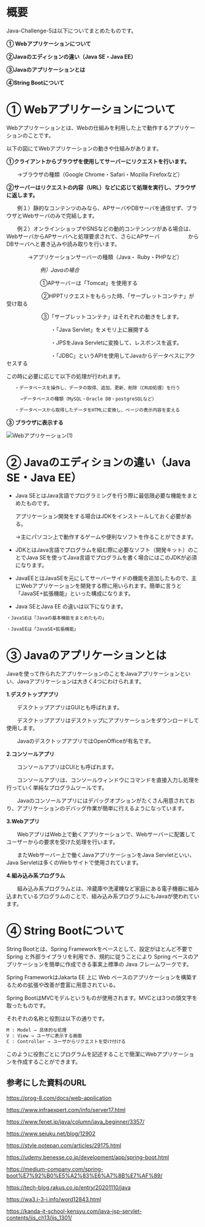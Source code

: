 # 概要
Java-Challenge-5は以下についてまとめたものです。

**① Webアプリケーションについて**

**②Javaのエディションの違い（Java SE・Java EE）**

**③Javaのアプリケーションとは**

**④String Bootについて**

# ① Webアプリケーションについて

Webアプリケーションとは、Webの仕組みを利用した上で動作するアプリケーションのことです。

以下の図にてWebアプリケーションの動きや仕組みがあります。


**①クライアントからブラウザを使用してサーバーにリクエストを行います。**

　　→ブラウザの種類（Google Chrome・Safari・Mozilla Firefoxなど）

**②サーバーはリクエストの内容（URL）などに応じて処理を実行し、ブラウザに返します。**

　　例１）静的なコンテンツのみなら、APサーバやDBサーバを通信せず、ブラウザとWebサーバのみで完結します。
    
　　例２）オンラインショップやSNSなどの動的コンテンンツがある場合は、WebサーバからAPサーバへと処理要求されて、さらにAPサーバ
　　　　　からDBサーバへと書き込みや読み取りを行います。

　　　　→アプリケーションサーバーの種類（Java・ Ruby・PHPなど）

　　　　  　　*例）Javaの場合*

　　　　  　　①APサーバーは「Tomcat」を使用する

　　　　 　　 ②HPPTリクエストをもらった時、「サーブレットコンテナ」が受け取る

　　　　 　　 ③「サーブレットコンテナ」はそれぞれの動きをします。

  　　　　　　  　　・「Java Servlet」をメモリ上に展開する

  　　　　　  　　　・JPSをJava Servletに変換して、レスポンスを返す。
  
  　　　　　  　　　・「JDBC」というAPIを使用してJavaからデータベスにアクセスする


 この時に必要に応じて以下の処理が行われます。

```bash
   ・データベースを操作し、データの取得、追加、更新、削除（CRUD処理）を行う

     →データベースの種類（MySQL・Oracle DB・postgreSQLなど）

   ・データベースから取得したデータをHTMLに変換し、ページの表示内容を変える
``` 

**③ ブラウザに表示する**

![Webアプリケーション(1)](https://user-images.githubusercontent.com/90845405/184581078-19429ee1-1aee-4a96-a837-afcb30a140c9.jpg)


# ② Javaのエディションの違い（Java SE・Java EE）

* Java SEとはJava言語でプログラミングを行う際に最低限必要な機能をまとめたものです。

    アプリケーション開発をする場合はJDKをインストールしておく必要がある。
    
    →主にパソコン上で動作するゲームや便利なソフトを作ることができます。

* JDKとはJava言語でプログラムを組む際に必要なソフト（開発キット）のことでJava SEを使ってJava言語でプログラムを書く場合にはこのJDKが必須になります。

* JavaEEとはJavaSEを元にしてサーバーサイドの機能を追加したもので、主にWebアプリケーションを開発する際に用いられます。簡単に言うと「JavaSE+拡張機能」といった構成になります。

* Java SEとJava EE の違いは以下になります。
```bash
・JavaSEは「Javaの基本機能をまとめたもの」

・JavaEEは「JavaSE+拡張機能」
``` 

# ③ Javaのアプリケーションとは
Javaを使って作られたアプリケーションのことをJavaアプリケーションといい、Javaアプリケーションは大きく4つにわけられます。

**1.デスクトップアプリ**

　　デスクトップアプリはGUIとも呼ばれます。

　　デスクトップアプリはデスクトップにアプリケーションをダウンロードして使用します。

　　JavaのデスクトップアプリではOpenOfficeが有名です。

**2.コンソールアプリ**

　　コンソールアプリはCUIとも呼ばれます。

　　コンソールアプリは、コンソールウィンドウにコマンドを直接入力し処理を行っていく単純なプログラムツールです。

　　Javaのコンソールアプリにはデバッグオプションがたくさん用意されており、アプリケーションのデバッグ作業が簡単に行えるようになっています。

**3.Webアプリ**

　　WebアプリはWeb上で動くアプリケーションで、Webサーバーに配置してユーザーからの要求を受けた処理を行います。

　　またWebサーバー上で働くJavaアプリケーションをJava Servletといい、Java Servletは多くのWeｂサイトで使用されています。

**4.組み込み系プログラム**

　　組み込み系プログラムとは、冷蔵庫や洗濯機など家庭にある電子機器に組み込まれているプログラムのことで、組み込み系プログラムにもJavaが使われています。

# ④ String Bootについて

String Bootとは、Spring Frameworkをベースとして、設定がほとんど不要で Spring と外部ライブラリを利用でき、規約に従うことにより Spring ベースのアプリケーションを簡単に作成できる事実上標準の Java フレームワークです。

Spring FrameworkはJakarta EE 上に Web ベースのアプリケーションを構築するための拡張や改善が豊富に用意されている。

Spring BootはMVCモデルというものが使用されます。MVCとは3つの頭文字を取ったものです。

それぞれの名称と役割は以下の通りです。

```bash
M : Model → 具体的な処理
V : View → ユーザに表示する画面
C : Controller → ユーザからリクエストを受け付ける
``` 

このように役割ごとにプログラムを記述することで簡潔にWebアプリケーションを作成することができます。

##  参考にした資料のURL

https://prog-8.com/docs/web-application

https://www.infraexpert.com/info/server17.html

https://www.fenet.jp/java/column/java_beginner/3357/

https://www.sejuku.net/blog/12902

https://style.potepan.com/articles/29175.html

https://udemy.benesse.co.jp/development/app/spring-boot.html

https://medium-company.com/spring-boot%E7%92%B0%E5%A2%83%E6%A7%8B%E7%AF%89/

https://tech-blog.rakus.co.jp/entry/20201110/java

https://wa3.i-3-i.info/word12843.html

https://kanda-it-school-kensyu.com/java-jsp-servlet-contents/jjs_ch13/jjs_1301/
